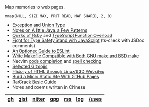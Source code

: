 Map memories to web pages.

    mmap(NULL, SIZE_MAX, PROT_READ, MAP_SHARED, 2, 0)

- [Exception and Union Type](dive-into/exceptions/)
- [Notes on A little Java, a Few Patterns](java/a-little/)
- [Quirks of Ruby](dive-into/ruby/) and [TypeScript Function Overload](dive-into/typescript/)
- [Fight for Type Safety Stand with JavaScript](dive-into/ts-check/) (ts-check with JSDoc comments)
- [An Optioned Guide to ESLint](dive-into/eslint/)
- [Write Makefile Compatible with Both GNU make and BSD make](dive-into/make)
- Neovim [code completion](vim/completion/) and [spell checking](vim/spell/)
- [Selected Gitmojis](dive-into/gitmoji/)
- [History of HTML through Linux/BSD Websites](web/html-history/)
- [Build a Micro Static Site With GitHub Pages](dive-into/gh-pages/)
- [RarCrack Basic Guide](dive-into/rarcrack/)
- [Notes](dapi/) and [poems](poems/) written in Chinese

| [gh] | [gist] | [nitter] | [gpg] | [rss] | [log] | [/uses] |
| - | - | - | - | - | - | - |

[gh]: https://github.com/weakish "GitHub"
[Gist]: https://gist.github.com/weakish "GitHub Gist"
[nitter]: https://nitter.net/weakish "@weakish"
[gpg]: https://api.github.com/users/weakish/gpg_keys "2414 AEA0 EA48 5263 9697 F1BA 55F6 EEC2 EA3F 0A87"
[rss]: /rss.xml "RSS Feed (XML)"
[/uses]: /uses/ "Setups, gear, software"
[log]: /log/ "Micro web log"
